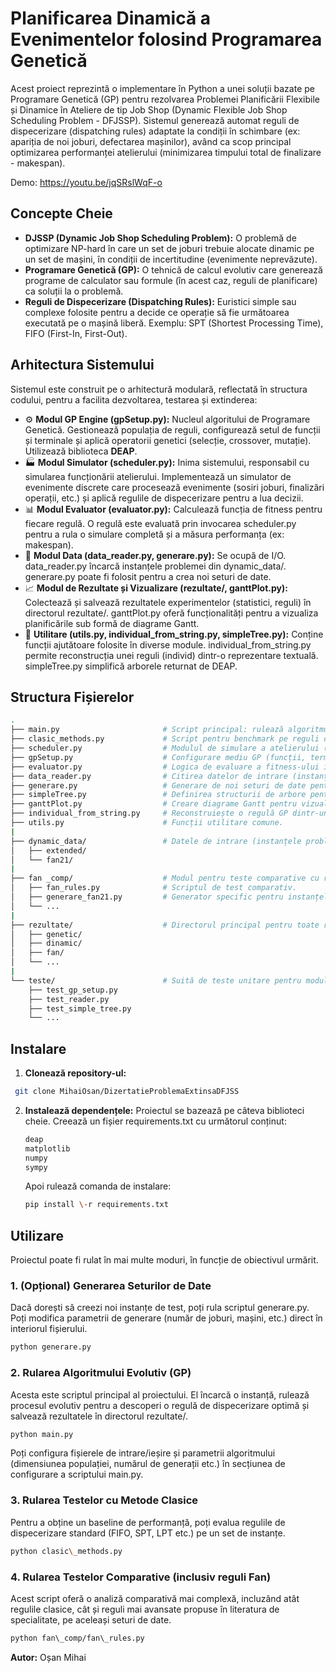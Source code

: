# **Planificarea Dinamică a Evenimentelor folosind Programarea Genetică**

Acest proiect reprezintă o implementare în Python a unei soluții bazate pe Programare Genetică (GP) pentru rezolvarea Problemei Planificării Flexibile și Dinamice în Ateliere de tip Job Shop (Dynamic Flexible Job Shop Scheduling Problem \- DFJSSP). Sistemul generează automat reguli de dispecerizare (dispatching rules) adaptate la condiții în schimbare (ex: apariția de noi joburi, defectarea mașinilor), având ca scop principal optimizarea performanței atelierului (minimizarea timpului total de finalizare \- makespan).

Demo: https://youtu.be/jqSRslWqF-o

## **Concepte Cheie**

* **DJSSP (Dynamic Job Shop Scheduling Problem):** O problemă de optimizare NP-hard în care un set de joburi trebuie alocate dinamic pe un set de mașini, în condiții de incertitudine (evenimente neprevăzute).  
* **Programare Genetică (GP):** O tehnică de calcul evolutiv care generează programe de calculator sau formule (în acest caz, reguli de planificare) ca soluții la o problemă.  
* **Reguli de Dispecerizare (Dispatching Rules):** Euristici simple sau complexe folosite pentru a decide ce operație să fie următoarea executată pe o mașină liberă. Exemplu: SPT (Shortest Processing Time), FIFO (First-In, First-Out).

## **Arhitectura Sistemului**

Sistemul este construit pe o arhitectură modulară, reflectată în structura codului, pentru a facilita dezvoltarea, testarea și extinderea:

* ⚙️ **Modul GP Engine (gpSetup.py):** Nucleul algoritului de Programare Genetică. Gestionează populația de reguli, configurează setul de funcții și terminale și aplică operatorii genetici (selecție, crossover, mutație). Utilizează biblioteca **DEAP**.  
* 🏭 **Modul Simulator (scheduler.py):** Inima sistemului, responsabil cu simularea funcționării atelierului. Implementează un simulator de evenimente discrete care procesează evenimente (sosiri joburi, finalizări operații, etc.) și aplică regulile de dispecerizare pentru a lua decizii.  
* 📊 **Modul Evaluator (evaluator.py):** Calculează funcția de fitness pentru fiecare regulă. O regulă este evaluată prin invocarea scheduler.py pentru a rula o simulare completă și a măsura performanța (ex: makespan).  
* 📂 **Modul Data (data\_reader.py, generare.py):** Se ocupă de I/O. data\_reader.py încarcă instanțele problemei din dynamic\_data/. generare.py poate fi folosit pentru a crea noi seturi de date.  
* 📈 **Modul de Rezultate și Vizualizare (rezultate/, ganttPlot.py):** Colectează și salvează rezultatele experimentelor (statistici, reguli) în directorul rezultate/. ganttPlot.py oferă funcționalități pentru a vizualiza planificările sub formă de diagrame Gantt.  
* 🔧 **Utilitare (utils.py, individual\_from\_string.py, simpleTree.py):** Conține funcții ajutătoare folosite în diverse module. individual\_from\_string.py permite reconstrucția unei reguli (individ) dintr-o reprezentare textuală. simpleTree.py simplifică arborele returnat de DEAP.

## **Structura Fișierelor**
```bash
.  
├── main.py                       # Script principal: rulează algoritmul evolutiv GP.  
├── clasic_methods.py             # Script pentru benchmark pe reguli clasice (SPT, FIFO).  
├── scheduler.py                  # Modulul de simulare a atelierului (motorul principal).  
├── gpSetup.py                    # Configurare mediu GP (funcții, terminale, operatori).  
├── evaluator.py                  # Logica de evaluare a fitness-ului indivizilor.  
├── data_reader.py                # Citirea datelor de intrare (instanțe .json).  
├── generare.py                   # Generare de noi seturi de date pentru experimente.  
├── simpleTree.py                 # Definirea structurii de arbore pentru regulile GP.  
├── ganttPlot.py                  # Creare diagrame Gantt pentru vizualizarea planificării.  
├── individual_from_string.py     # Reconstruiește o regulă GP dintr-un string.  
├── utils.py                      # Funcții utilitare comune.  
|  
├── dynamic_data/                 # Datele de intrare (instanțele problemei).  
│   ├── extended/  
│   └── fan21/  
|  
├── fan _comp/                    # Modul pentru teste comparative cu reguli din literatura de specialitate.  
│   ├── fan_rules.py              # Scriptul de test comparativ.  
│   ├── generare_fan21.py         # Generator specific pentru instanțele Fan21.  
│   └── ...  
|  
├── rezultate/                    # Directorul principal pentru toate rezultatele generate.  
│   ├── genetic/  
│   ├── dinamic/  
│   ├── fan/  
│   └── ...  
|  
└── teste/                        # Suită de teste unitare pentru modulele cheie.  
    ├── test_gp_setup.py  
    ├── test_reader.py  
    ├── test_simple_tree.py  
    └── ...
```
## **Instalare**

1. **Clonează repository-ul:**
  ```bash
   git clone MihaiOsan/DizertatieProblemaExtinsaDFJSS
```

2. **Instalează dependențele:** Proiectul se bazează pe câteva biblioteci cheie. Creează un fișier requirements.txt cu următorul conținut:
   ```bash
   deap
   matplotlib
   numpy
   sympy 
   ```

   Apoi rulează comanda de instalare:
   ```bash
   pip install \-r requirements.txt
   ```

## **Utilizare**

Proiectul poate fi rulat în mai multe moduri, în funcție de obiectivul urmărit.

### **1\. (Opțional) Generarea Seturilor de Date**

Dacă dorești să creezi noi instanțe de test, poți rula scriptul generare.py. Poți modifica parametrii de generare (număr de joburi, mașini, etc.) direct în interiorul fișierului. 
```bash
python generare.py
```

### **2\. Rularea Algoritmului Evolutiv (GP)**

Acesta este scriptul principal al proiectului. El încarcă o instanță, rulează procesul evolutiv pentru a descoperi o regulă de dispecerizare optimă și salvează rezultatele în directorul rezultate/.  
```bash
python main.py
```

Poți configura fișierele de intrare/ieșire și parametrii algoritmului (dimensiunea populației, numărul de generații etc.) în secțiunea de configurare a scriptului main.py.

### **3\. Rularea Testelor cu Metode Clasice**

Pentru a obține un baseline de performanță, poți evalua regulile de dispecerizare standard (FIFO, SPT, LPT etc.) pe un set de instanțe.  
```bash
python clasic\_methods.py
```

### **4\. Rularea Testelor Comparative (inclusiv reguli Fan)**

Acest script oferă o analiză comparativă mai complexă, incluzând atât regulile clasice, cât și reguli mai avansate propuse în literatura de specialitate, pe aceleași seturi de date.  
```bash
python fan\_comp/fan\_rules.py
```

**Autor:** Oșan Mihai
